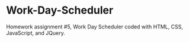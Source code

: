 # Work-Day-Scheduler
Homework assignment #5, Work Day Scheduler coded with HTML, CSS, JavaScript, and JQuery.
